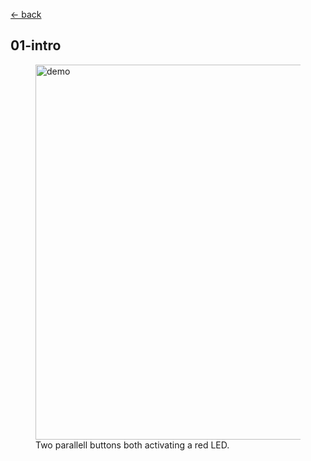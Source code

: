 [<- back](../)

## 01-intro

<figure>
    <img src="./demo.png" width=600 alt="demo" title="Demo">
    <figcaption>Two parallell buttons both activating a red LED.</figcaption>
</figure>
